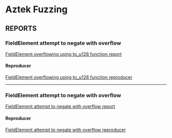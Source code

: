 # Aztek Fuzzing

## REPORTS

### FieldElement attempt to negate with overflow

[FieldElement overflowing using to_u128 function report](acir_field/reports/FieldElement_overflowing_using_to_u128_function.md)

#### Reproducer

[FieldElement overflowing using to_u128 function reproducer](acir_field/reports/FieldElement_overflowing_using_to_u128_function_reproducer.zip)

---

### FieldElement attempt to negate with overflow

[FieldElement attempt to negate with overflow report](acir_field/reports/FieldElement_i128_attempt_to_negate_with_overflow.md)

#### Reproducer

[FieldElement attempt to negate with overflow reproducer](acir_field/reports/FieldElement_i128_attempt_to_negate_with_overflow_reproducer.zip)

